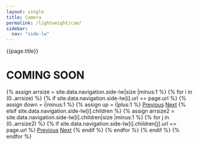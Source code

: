 ```yaml
---
layout: single
title: Camera
permalink: /lightweight/cam/
sidebar:
  nav: "side-lw"
---
```


{{page.title}}

# COMING SOON

<!-- Including pagination manually since these are pages so page layout MUST be changed under navigation.yml -->
<nav class="pagination">
{% assign arrsize = site.data.navigation.side-lw|size |minus:1 %}
{% for i in (0..arrsize) %}
    {% if site.data.navigation.side-lw[i].url == page.url %}
        {% assign down = i|minus:1 %}
        {% assign up = i|plus:1 %}
        <a href="{% if i == 0 %}#{% elsif site.data.navigation.side-lw[down].children %}{% assign arrsize2 = site.data.navigation.side-lw[down].children|size |minus:1 %}{{ site.data.navigation.side-lw[down].children[arrsize2].url }}{% else %}{{ site.data.navigation.side-lw[down].url }}{% endif %}" class="pagination--pager {% if i == 0 %}disabled{% endif %}" title="{% unless i == 0 %}{% if site.data.navigation.side-lw[down].children %}{{site.data.navigation.side-lw[down].children[arrsize2].title}}{% else %}{{site.data.navigation.side-lw[down].title}}{% endif %}{% endunless %}">Previous</a>
        <a href="{% if i >= arrsize %}#{% elsif site.data.navigation.side-lw[i].children %}{{ site.data.navigation.side-lw[i].children[0].url }}{% elsif site.data.navigation.side-lw[up].url %}{{ site.data.navigation.side-lw[up].url }}{% else %}{{ site.data.navigation.side-lw[up].children[0].url }}{% endif %}" class="pagination--pager {% if i >= arrsize %}disabled{% endif %}" title="{% unless i >= arrsize %}{% if site.data.navigation.side-lw[i].children %}{{ site.data.navigation.side-lw[i].children[0].title }}{% elsif site.data.navigation.side-lw[up].url %}{{ site.data.navigation.side-lw[up].title }}{% else %}{{ site.data.navigation.side-lw[up].children[0].title }}{% endif %}{% endunless %}">Next</a>
    {% elsif site.data.navigation.side-lw[i].children %}
        {% assign arrsize2 = site.data.navigation.side-lw[i].children|size |minus:1 %}
        {% for j in (0..arrsize2) %}
            {% if site.data.navigation.side-lw[i].children[j].url == page.url %}
                <a href="{% if j == 0 %}{{site.data.navigation.side-lw[i].url}}{% else %}{% assign down = j|minus:1 %}{{ site.data.navigation.side-lw[i].children[down].url }}{% endif %}" class="pagination--pager" title="{{site.data.navigation.side-lw[down].title}}">Previous</a>
                <a href="{% if j >= arrsize2 %}{% assign up = i|plus:1 %}{{site.data.navigation.side-lw[up].url}}{% else %}{% assign up = j|plus:1 %}{{ site.data.navigation.side-lw[i].children[up].url }}{% endif %}" class="pagination--pager" title="{% if j >= arrsize2 %}{{site.data.navigation.side-lw[up].title}}{% else %}{{ site.data.navigation.side-lw[i].children[up].title }}{% endif %}">Next</a>
            {% endif %}
        {% endfor %}
    {% endif %}
{% endfor %}  
</nav>

<style>
    ul.visible-links li.masthead__menu-item a[href="/lightweight/intro/"]:before {
        transform: scaleX(1);
    }
    ul.hidden-links li.masthead__menu-item a[href="/lightweight/intro/"] {
        color: #fff;
        background: #0092ca;
    }
</style>
